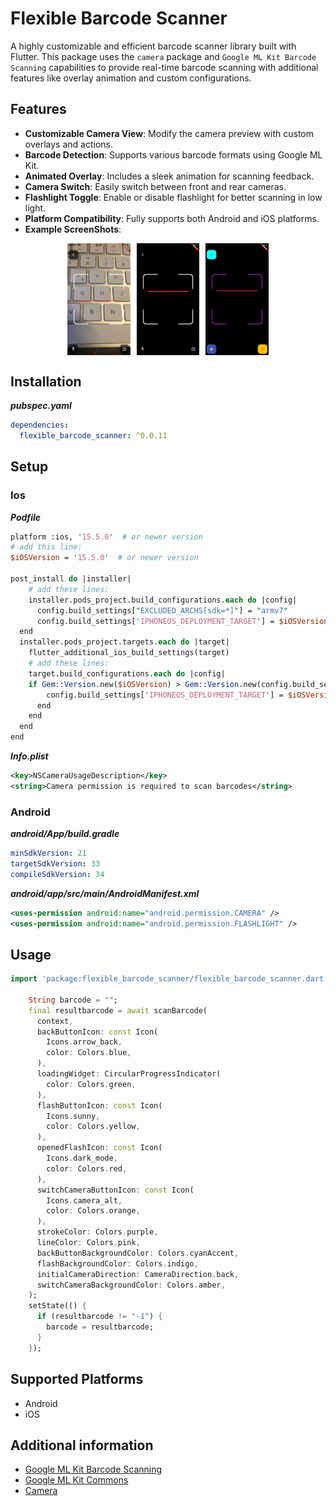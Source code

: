 # Flexible Barcode Scanner
A highly customizable and efficient barcode scanner library built with Flutter. This package uses the `camera` package and `Google ML Kit Barcode Scanning` capabilities to provide real-time barcode scanning with additional features like overlay animation and custom configurations.
## Features

- **Customizable Camera View**: Modify the camera preview with custom overlays and actions.
- **Barcode Detection**: Supports various barcode formats using Google ML Kit.
- **Animated Overlay**: Includes a sleek animation for scanning feedback.
- **Camera Switch**: Easily switch between front and rear cameras.
- **Flashlight Toggle**: Enable or disable flashlight for better scanning in low light.
- **Platform Compatibility**: Fully supports both Android and iOS platforms.
- **Example ScreenShots**:

<div style="display: flex; justify-content: center; align-items: center; gap: 10px;">
  <img src="https://raw.githubusercontent.com/emrhnzngn/flexible_barcode_scanner/master/assets/IMG_0034.png" alt="Image 1" width="20%" />
  <img src="https://raw.githubusercontent.com/emrhnzngn/flexible_barcode_scanner/master/assets/IMG_0033.png" alt="Image 2" width="20%" />
  <img src="https://raw.githubusercontent.com/emrhnzngn/flexible_barcode_scanner/master/assets/IMG_0032.png" alt="Image 3" width="20%" />
</div>

## Installation
***pubspec.yaml***
```yaml
dependencies:
  flexible_barcode_scanner: ^0.0.11
```
## Setup

### Ios

***Podfile***

```perl
platform :ios, '15.5.0'  # or newer version
# add this line:
$iOSVersion = '15.5.0'  # or newer version

post_install do |installer|
    # add these lines:
    installer.pods_project.build_configurations.each do |config|
      config.build_settings["EXCLUDED_ARCHS[sdk=*]"] = "armv7"
      config.build_settings['IPHONEOS_DEPLOYMENT_TARGET'] = $iOSVersion
  end
  installer.pods_project.targets.each do |target|
    flutter_additional_ios_build_settings(target)
    # add these lines:
    target.build_configurations.each do |config|
    if Gem::Version.new($iOSVersion) > Gem::Version.new(config.build_settings['IPHONEOS_DEPLOYMENT_TARGET'])
        config.build_settings['IPHONEOS_DEPLOYMENT_TARGET'] = $iOSVersion
      end
    end
  end
end
```

***Info.plist***

```xml
<key>NSCameraUsageDescription</key>
<string>Camera permission is required to scan barcodes</string>
```

### Android

***android/App/build.gradle***

```yaml
minSdkVersion: 21
targetSdkVersion: 33
compileSdkVersion: 34
```

***android/app/src/main/AndroidManifest.xml***

```xml
<uses-permission android:name="android.permission.CAMERA" />
<uses-permission android:name="android.permission.FLASHLIGHT" />
```

## Usage

```dart
import 'package:flexible_barcode_scanner/flexible_barcode_scanner.dart';

    String barcode = "";
    final resultbarcode = await scanBarcode(
      context,
      backButtonIcon: const Icon(
        Icons.arrow_back,
        color: Colors.blue,
      ),
      loadingWidget: CircularProgressIndicator(
        color: Colors.green,
      ),
      flashButtonIcon: const Icon(
        Icons.sunny,
        color: Colors.yellow,
      ),
      openedFlashIcon: const Icon(
        Icons.dark_mode,
        color: Colors.red,
      ),
      switchCameraButtonIcon: const Icon(
        Icons.camera_alt,
        color: Colors.orange,
      ),
      strokeColor: Colors.purple,
      lineColor: Colors.pink,
      backButtonBackgroundColor: Colors.cyanAccent,
      flashBackgroundColor: Colors.indigo,
      initialCameraDirection: CameraDirection.back,
      switchCameraBackgroundColor: Colors.amber,
    );
    setState(() {
      if (resultbarcode != "-1") {
        barcode = resultbarcode;
      }
    });
```

## Supported Platforms
- Android
- iOS

## Additional information

- [Google ML Kit Barcode Scanning](https://pub.dev/packages/google_mlkit_barcode_scanning)
- [Google ML Kit Commons](https://pub.dev/packages/google_mlkit_commons)
- [Camera](https://pub.dev/packages/camera)
